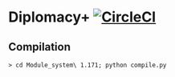 # Diplomacy+ [![CircleCI](https://circleci.com/gh/michael-yx-wu/diplomacy-plus.svg?style=svg)](https://circleci.com/gh/michael-yx-wu/diplomacy-plus)

## Compilation

```
> cd Module_system\ 1.171; python compile.py
```
